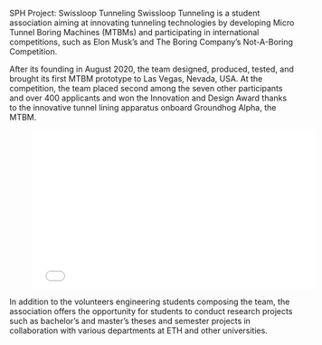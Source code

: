 SPH Project: Swissloop Tunneling
Swissloop Tunneling is a student association aiming at innovating tunneling technologies by developing Micro Tunnel Boring Machines (MTBMs) and participating in international competitions, such as Elon Musk’s and The Boring Company’s Not-A-Boring Competition.

After its founding in August 2020, the team designed, produced, tested, and brought its first MTBM prototype to Las Vegas, Nevada, USA. At the competition, the team placed second among the seven other participants and over 400 applicants and won the Innovation and Design Award thanks to the innovative tunnel lining apparatus onboard Groundhog Alpha, the MTBM.

<figure><iframe frameborder="0" src="//www.youtube.com/embed/H31Y0MYYKFA" style="width:500px;height:281px;"></iframe></figure>

In addition to the volunteers engineering students composing the team, the association offers the opportunity for students to conduct research projects such as bachelor’s and master’s theses and semester projects in collaboration with various departments at ETH and other universities.
